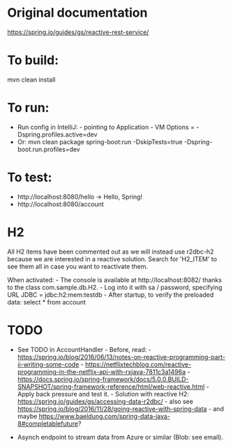 # Original documentation
https://spring.io/guides/gs/reactive-rest-service/


# To build:
mvn clean install


# To run:
- Run config in IntelliJ:
       - pointing to Application
       - VM Options = -Dspring.profiles.active=dev
- Or: mvn clean package spring-boot:run -DskipTests=true -Dspring-boot.run.profiles=dev


# To test:
- http://localhost:8080/hello
    -> Hello, Spring!
- http://localhost:8080/account
    
    
# H2
All H2 items have been commented out as we will instead use r2dbc-h2 because we are interested in a reactive solution.
Search for 'H2_ITEM' to see them all in case you want to reactivate them.

When activated:
    - The console is available at http://localhost:8082/ thanks to the class com.sample.db.H2.
    - Log into it with sa / password, specifying URL JDBC = jdbc:h2:mem:testdb
    - After startup, to verify the preloaded data: select * from account
    
   
# TODO
- See TODO in AccountHandler
        - Before, read:
               - https://spring.io/blog/2016/06/13/notes-on-reactive-programming-part-ii-writing-some-code
               - https://netflixtechblog.com/reactive-programming-in-the-netflix-api-with-rxjava-7811c3a1496a
               - https://docs.spring.io/spring-framework/docs/5.0.0.BUILD-SNAPSHOT/spring-framework-reference/html/web-reactive.html
        - Apply back pressure and test it.
        - Solution with reactive H2: https://spring.io/guides/gs/accessing-data-r2dbc/
            - also see https://spring.io/blog/2016/11/28/going-reactive-with-spring-data
            - and maybe https://www.baeldung.com/spring-data-java-8#completablefuture?
    
- Asynch endpoint to stream data from Azure or similar (Blob: see email). 

